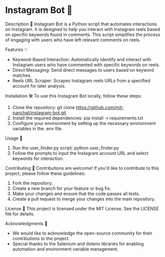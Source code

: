 # Instagram Bot 🤖

Description 📝
Instagram Bot is a Python script that automates interactions on Instagram. It is designed to help you interact with Instagram reels based on specific keywords found in comments. This script simplifies the process of engaging with users who have left relevant comments on reels.

Features ✨
- Keyword-Based Interaction: Automatically identify and interact with Instagram users who have commented with specific keywords on reels.
- Direct Messaging: Send direct messages to users based on keyword matches.
- Reels URL Scraper: Scrapes Instagram reels URLs from a specified account for later analysis.

Installation 🛠️
To use this Instagram Bot locally, follow these steps:
1. Clone the repository:
   git clone https://github.com/mit-panchal/instagram-bot.git
2. Install the required dependencies:
   pip install -r requirements.txt
3. Configure your environment by setting up the necessary environment variables in the .env file.

Usage 🚀
1. Run the user_finder.py script:
   python user_finder.py
2. Follow the prompts to input the Instagram account URL and select keywords for interaction.

Contributing 🤝
Contributions are welcome! If you'd like to contribute to this project, please follow these guidelines:
1. Fork the repository.
2. Create a new branch for your feature or bug fix.
3. Make your changes and ensure that the code passes all tests.
4. Create a pull request to merge your changes into the main repository.

License 📄
This project is licensed under the MIT License. See the LICENSE file for details.

Acknowledgments 🙏
- We would like to acknowledge the open-source community for their contributions to the project.
- Special thanks to the Selenium and dotenv libraries for enabling automation and environment variable management.
